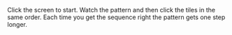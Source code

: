 Click the screen to start. Watch the pattern and then click the tiles in the same order. Each time you get the sequence right the pattern gets one step longer.
